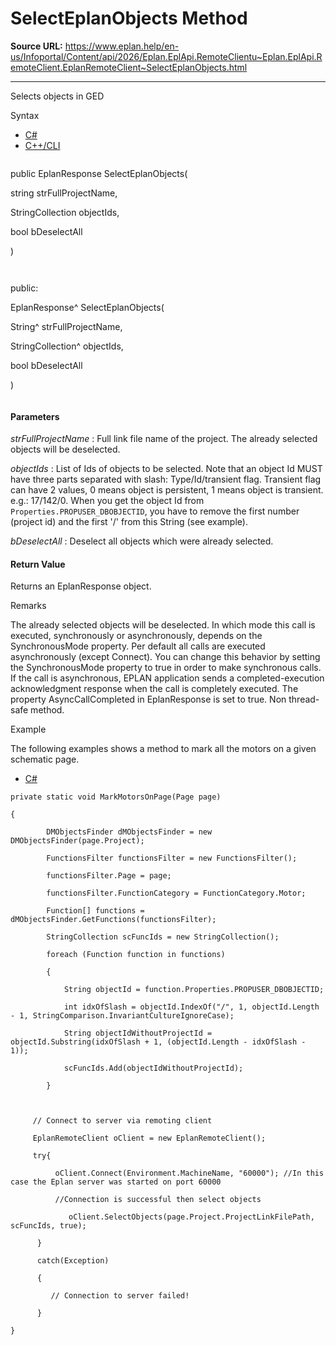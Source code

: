 # SelectEplanObjects Method

**Source URL:** https://www.eplan.help/en-us/Infoportal/Content/api/2026/Eplan.EplApi.RemoteClientu~Eplan.EplApi.RemoteClient.EplanRemoteClient~SelectEplanObjects.html

---

Selects objects in GED

Syntax

- [C#](#i-syntax-CS)
- [C++/CLI](#i-syntax-CPP2005)

```
```
public EplanResponse SelectEplanObjects( 

   string strFullProjectName,

   StringCollection objectIds,

   bool bDeselectAll

)
```
```

```
```
public:

EplanResponse^ SelectEplanObjects( 

   String^ strFullProjectName,

   StringCollection^ objectIds,

   bool bDeselectAll

)
```
```

#### Parameters

*strFullProjectName*
:   Full link file name of the project. The already selected objects will be deselected.

*objectIds*
:   List of Ids of objects to be selected. Note that an object Id MUST have three parts separated with slash: Type/Id/transient flag. Transient flag can have 2 values, 0 means object is persistent, 1 means object is transient. e.g.: 17/142/0. When you get the object Id from `Properties.PROPUSER_DBOBJECTID`, you have to remove the first number (project id) and the first '/' from this String (see example).

*bDeselectAll*
:   Deselect all objects which were already selected.

#### Return Value

Returns an EplanResponse object.

Remarks

The already selected objects will be deselected. In which mode this call is executed, synchronously or asynchronously, depends on the SynchronousMode property. Per default all calls are executed asynchronously (except Connect). You can change this behavior by setting the SynchronousMode property to true in order to make synchronous calls. If the call is asynchronous, EPLAN application sends a completed-execution acknowledgment response when the call is completely executed. The property AsyncCallCompleted in EplanResponse is set to true. Non thread-safe method.

Example

The following examples shows a method to mark all the motors on a given schematic page.

- [C#](#i-tab-content-fa295de3-776b-409e-adc7-71ec907b98d0)

```
private static void MarkMotorsOnPage(Page page)

{

		DMObjectsFinder dMObjectsFinder = new DMObjectsFinder(page.Project);

		FunctionsFilter functionsFilter = new FunctionsFilter();

		functionsFilter.Page = page;

		functionsFilter.FunctionCategory = FunctionCategory.Motor;

		Function[] functions = dMObjectsFinder.GetFunctions(functionsFilter);

		StringCollection scFuncIds = new StringCollection();

		foreach (Function function in functions)

		{

			String objectId = function.Properties.PROPUSER_DBOBJECTID;

			int idxOfSlash = objectId.IndexOf("/", 1, objectId.Length - 1, StringComparison.InvariantCultureIgnoreCase);

			String objectIdWithoutProjectId = objectId.Substring(idxOfSlash + 1, (objectId.Length - idxOfSlash - 1));

			scFuncIds.Add(objectIdWithoutProjectId);

		}

            

     // Connect to server via remoting client

     EplanRemoteClient oClient = new EplanRemoteClient();

     try{       

          oClient.Connect(Environment.MachineName, "60000"); //In this case the Eplan server was started on port 60000

          //Connection is successful then select objects 

		     oClient.SelectObjects(page.Project.ProjectLinkFilePath, scFuncIds, true);

      }

      catch(Exception) 

      {

         // Connection to server failed!

      }

}
```
